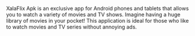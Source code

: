 XalaFlix Apk is an exclusive app for Android phones and tablets that allows you to watch a variety of movies and TV shows. Imagine having a huge library of movies in your pocket! This application is ideal for those who like to watch movies and TV series without annoying ads.
